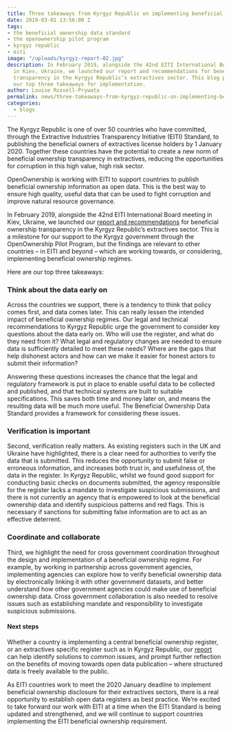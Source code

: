 ```yaml
---
title: Three takeaways from Kyrgyz Republic on implementing beneficial ownership transparency
date: 2019-03-01 13:56:00 Z
tags:
- the beneficial ownership data standard
- the openownership pilot program
- kyrgyz republic
- eiti
image: "/uploads/kyrgyz-report-02.jpg"
description: In February 2019, alongside the 42nd EITI International Board meeting
  in Kiev, Ukraine, we launched our report and recommendations for beneficial ownership
  transparency in the Kyrgyz Republic’s extractives sector. This blog post explains
  our top three takeaways for implementation.
author: Louise Russell-Prywata
permalink: news/three-takeaways-from-kyrgyz-republic-on-implementing-beneficial-ownership-transparency/
categories:
  - blogs
---
```


The Kyrgyz Republic is one of over 50 countries who have committed, through the Extractive Industries Transparency Initiative (EITI) Standard, to publishing the beneficial owners of extractives license holders by 1 January 2020. Together these countries have the potential to create a new norm of beneficial ownership transparency in extractives, reducing the opportunities for corruption in this high value, high risk sector.

OpenOwnership is working with EITI to support countries to publish beneficial ownership information as open data. This is the best way to ensure high quality, useful data that can be used to fight corruption and improve natural resource governance.

In February 2019, alongside the 42nd EITI International Board meeting in Kiev, Ukraine, we launched our [report and recommendations](/uploads/opo-kyrgyz-republic-scoping-report.pdf) for beneficial ownership transparency in the Kyrgyz Republic’s extractives sector. This is a milestone for our support to the Kyrgyz government through the OpenOwnership Pilot Program, but the findings are relevant to other countries – in EITI and beyond – which are working towards, or considering, implementing beneficial ownership regimes.

Here are our top three takeaways:

### Think about the data early on

Across the countries we support, there is a tendency to think that policy comes first, and data comes later. This can really lessen the intended impact of beneficial ownership regimes. Our legal and technical recommendations to Kyrgyz Republic urge the government to consider key questions about the data early on. Who will use the register, and what do they need from it? What legal and regulatory changes are needed to ensure data is sufficiently detailed to meet these needs? Where are the gaps that help dishonest actors and how can we make it easier for honest actors to submit their information?

Answering these questions increases the chance that the legal and regulatory framework is put in place to enable useful data to be collected and published, and that technical systems are built to suitable specifications. This saves both time and money later on, and means the resulting data will be much more useful. The Beneficial Ownership Data Standard provides a framework for considering these issues.

### Verification is important

Second, verification really matters. As existing registers such in the UK and Ukraine have highlighted, there is a clear need for authorities to verify the data that is submitted. This reduces the opportunity to submit false or erroneous information, and increases both trust in, and usefulness of, the data in the register.
In Kyrgyz Republic, whilst we found good support for conducting basic checks on documents submitted, the agency responsible for the register lacks a mandate to investigate suspicious submissions, and there is not currently an agency that is empowered to look at the beneficial ownership data and identify suspicious patterns and red flags. This is necessary if sanctions for submitting false information are to act as an effective deterrent.

### Coordinate and collaborate

Third, we highlight the need for cross government coordination throughout the design and implementation of a beneficial ownership regime. For example, by working in partnership across government agencies, implementing agencies can explore how to verify beneficial ownership data by electronically linking it with other government datasets, and better understand how other government agencies could make use of beneficial ownership data. Cross government collaboration is also needed to resolve issues such as establishing mandate and responsibility to investigate suspicious submissions.

#### Next steps

Whether a country is implementing a central beneficial ownership register, or an extractives specific register such as in Kyrgyz Republic, our [report ](https://www.openownership.org/uploads/opo-kyrgyz-republic-scoping-report.pdf)can help identify solutions to common issues, and prompt further reflection on the benefits of moving towards open data publication – where structured data is freely available to the public.

As EITI countries work to meet the 2020 January deadline to implement beneficial ownership disclosure for their extractives sectors, there is a real opportunity to establish open data registers as best practice. We’re excited to take forward our work with EITI at a time when the EITI Standard is being updated and strengthened, and we will continue to support countries implementing the EITI beneficial ownership requirement.
